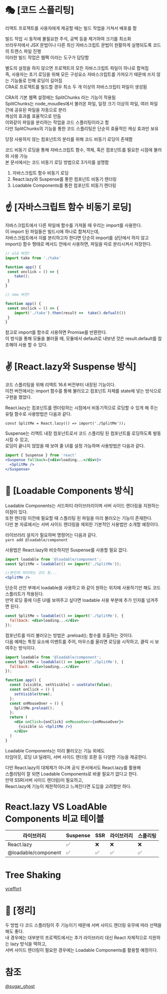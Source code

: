 # 🎭 [코드 스플리팅]
리액트 프로젝트를 사용자에게 제공할 때는 빌드 작업을 거쳐서 배포를 함

빌드 작업 시 동작에 불필요한 주석, 공백 등을 제거하여 크기를 최소화   
브라우저에서 JSX 문법이나 다른 최신 자바스크립트 문법이 원활하게 실행되도록 코드의 트랜스 파일 진행   
이러한 빌드 작업은 웹팩 이라는 도구가 담당함  

별도의 설정을 하지 않으면 프로젝트의 모든 자바스크립트 파일이 하나로 합쳐짐   
즉, 사용자는 초기 로딩을 위해 모든 구성요소 자바스크립트를 가져오기 때문에 쓰지 않는 기능들로 인해 로딩이 길어짐   
CRA로 프로젝트를 빌드할 경우 최소 두 개 이상의 자바스크립티 파일이 생성됨

CRA의 기본 웹팩 설정에는 SplitChunks 라는 기능이 적용됨    
SplitChunks는 node_moudles에서 불러온 파일, 일정 크기 이상의 파일, 여러 파일 간에 공유된 파일을 자동으로 분리   
캐싱의 효과를 효율적으로 만듬  
이와같이 파일을 분리하는 작업을 코드 스플리팅이라고 함  
다만 SplitChunks의 기능을 통한 코드 스플리팅은 단순히 효율적인 캐싱 효과만 보유  

당장 사용하지 않는 컴포넌트의 분리를 위해 코드 비동기 로딩이 존재함 

코드 비동기 로딩을 통해 자바스크립트 함수, 객체, 혹은 컴포넌트를 필요한 시점에 불러와 사용 가능   
본 문서에서는 코드 비동기 로딩 방법으로 3가지를 설명함

1. 자바스크립트 함수 비동기 로딩
2. React.lazy와 Suspense를 통한 컴포넌트 비동기 렌더링
3. Loadable Components를 통한 컴포넌트 비동기 렌더링


# ☝ [자바스크립트 함수 비동기 로딩]
자바스크립트에서 다른 파일에 함수를 가져올 때 우리는 import를 사용한다.  
이 import 된 파일들은 빌드시에 하나로 합쳐지는데,  
자바스크립트에서 이를 분리하고자 한다면 단순히 import를 상단에서 하지 않고   
import() 함수 형태로 메서드 안에서 사용하면, 파일을 따로 분리시켜서 저장한다.

```jsx
// old 버전!
import take from './take'

function app() {
 const onclick = () => { 
 	take();
 }
}
```

```jsx
// new 버전!

function app() {
 const onclick = () => { 
 	import('./take').then(result =>  take().defualt())
 }
}
```

참고로 import를 함수로 사용하면 Promise를 반환한다.   
이 방식을 통해 모듈을 불러올 때, 모듈에서 default로 내보낸 것은 result.default를 참조해야 사용 할 수 있다.

# ✌ [React.lazy와 Suspense 방식]
코드 스플리팅을 위해 리액트 16.6 버전부터 내장된 기능이다.  
이전 버전에서는 import 함수를 통해 불러오고 컴포넌트 자체를 state에 넣는 방식으로 구현을 했었다.

React.lazy는 컴포넌트를 렌더링하는 시점에서 비동기적으로 로딩할 수 있게 해 주는 유틸 함수로 사용방법은 다음과 같다.

`const SplitMe = React.lazy(() => import('./SplitMe'));`

Suspense는 리액트 내장 컴포넌트로서 코드 스플리팅 된 컴포넌트를 로딩하도록 발동 시킬 수 있고,  
로딩이 끝나지 않았을 때 보여 줄 UI를 설정 가능하며 사용방법은 다음과 같다.

```jsx
import { Suspense } from 'react'
<Suspense fallback={<div>loading...</div>}>
  <SplitMe />
</Suspense>
```

# 🖖 [Loadable Components 방식]
Loadable Components는 서드파티 라이브러리이며 서버 사이드 렌더링을 지원하는 이점이 있다.   
또한 렌더링 이전에 필요할 때 스플리팅 된 파일을 미리 불러오는 기능이 존재한다.   
다만 본 자료에서는 서버 사이드 렌더링을 제외한 기본적인 사용법만 소개할 예정이다.

라이브러리 설치가 필요하며 명령어는 다음과 같다.  
`yarn add @loadable/component`

사용법은 React.lazy와 비슷하지만 Suspense를 사용할 필요 없다.

```jsx
import loadable from '@loadable/component';
const SplitMe = loadable(() => import('./SplitMe'));

//본인의 처리하는 코드 등...
<SplitMe />
```

단순히 선언 부에서 loadable을 사용하고 <SplitMe />와 같이 원하는 위치에 사용하기만 해도 코드 스플리트가 적용된다.   
만약 로딩 중에 다른 UI를 보여주고 싶다면 loadable 사용 부분에 추가 인자를 넘겨주면 된다.

```jsx
const SplitMe = loadable(() => import('./SplitMe'), {
  fallback: <div>loading...</div>
});
```

컴포넌트를 미리 불러오는 방법은 .preload(); 함수를 호출하는 것이다.  
다음 예제는 특정 요소에 이벤트를 주어, 마우스를 올리면 로딩을 시작하고, 클릭 시 보여주는 방식이다.

```jsx
import loadable from '@loadable/component';
const SplitMe = loadable(() => import('./SplitMe'), {
  fallback: <div>loading...</div>
});

function app() {
  const [visible, setVisible] = useState(false);
  const onClick = () {
    setVisible(true);
  };
  const onMouseOver = () {
  	SplitMe.preload();
  };
  return (
    <div onClick={onClick} onMouseOver={onMouseOver}>
      {visible && <SplitMe />}     
    </div>
  )
}
```

Loadable Components는 미리 불러오는 기능 외에도  
타임아웃, 로딩 UI 딜레이, 서버 사이드 렌더링 호환 등 다양한 기능을 제공한다.  

다만 React.lazy의 대체제가 아니며 공식 문서에서도 React.lazy를 활용해  
스플리팅이 잘 되면 Loadable Components로 바꿀 필요가 없다고 한다.   
만약 SSR(서버 사이드 렌더링)이 필요하고,  
React.lazy에 기능이 제한적이라고 느껴진다면 도입을 고려할만 하다.


# React.lazy VS LoadAble Components 비교 테이블
라이브러리	|Suspense|	SSR|	라이브러리| 스플리팅
---|---|---|---|---
React.lazy	| ✅| 	❌| 	❌| 	❌
@loadable/component	| ✅| 	✅| 	✅| 	✅


# Tree Shaking
[yceffort](https://yceffort.kr/2021/08/javascript-tree-shaking)


# 🤙 [정리]
두 방법 다 코드 스플리팅이 주 기능이기 때문에 서버 사이드 렌더링 유무에 따라 선택을 해도 좋다.  
내 경우에는 대부분의 프로젝트에서는 추가 라이브러리 대신 React 자체적으로 지원하는 lazy 방식을 택하고,  
서버 사이드 렌더링이 필요한 경우에는 Loadable Components를 활용할 예정이다.


# 참조
[@sugar_ghost](https://velog.io/@sugar_ghost/React%EC%99%80-%EC%BD%94%EB%93%9C-%EC%8A%A4%ED%94%8C%EB%A6%AC%ED%8C%85)
